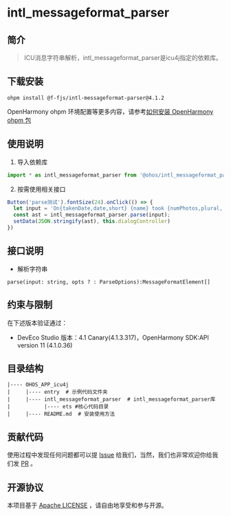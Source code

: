 # intl_messageformat_parser

## 简介

> ICU消息字符串解析，intl_messageformat_parser是icu4j指定的依赖库。

## 下载安装

```shell
ohpm install @f-fjs/intl-messageformat-parser@4.1.2
```

OpenHarmony ohpm
环境配置等更多内容，请参考[如何安装 OpenHarmony ohpm 包](https://gitee.com/openharmony-tpc/docs/blob/master/OpenHarmony_har_usage.md)

## 使用说明

1. 导入依赖库

```typescript
import * as intl_messageformat_parser from '@ohos/intl_messageformat_parser'
```

2. 按需使用相关接口

```typescript
Button('parse测试').fontSize(24).onClick(() => {
  let input = 'On{takenDate,date,short} {name} took {numPhotos,plural, =0 {no photos.} =1{one photo.} other {# photos}}';
  const ast = intl_messageformat_parser.parse(input);
  setData(JSON.stringify(ast), this.dialogController)
})
```

## 接口说明

- 解析字符串

```
parse(input: string, opts ? : ParseOptions):MessageFormatElement[]
```

## 约束与限制

在下述版本验证通过：

- DevEco Studio 版本：4.1 Canary(4.1.3.317)，OpenHarmony SDK:API version 11 (4.1.0.36)

## 目录结构

````
|---- OHOS_APP_icu4j  
|     |---- entry  # 示例代码文件夹
|     |---- intl_messageformat_parser  # intl_messageformat_parser库
|           |---- ets #核心代码目录
|     |---- README.md  # 安装使用方法                    
````

## 贡献代码

使用过程中发现任何问题都可以提 [Issue](https://gitee.com/openharmony-sig/intl_messageformat_parser/issues)
给我们，当然，我们也非常欢迎你给我们发 [PR](https://gitee.com/openharmony-sig/intl_messageformat_parser/pulls) 。

## 开源协议

本项目基于 [Apache LICENSE](https://gitee.com/openharmony-sig/intl_messageformat_parser/blob/master/LICENSE)
，请自由地享受和参与开源。

  

